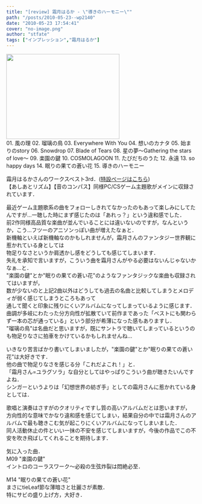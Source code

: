 ```yaml
---
title: "[review] 霜月はるか - \"導きのハーモニー\""
path: "/posts/2010-05-23--wp2140"
date: "2010-05-23 17:54:41"
cover: "no-image.png"
author: "stfate"
tags: ["インプレッション","霜月はるか"]
---
```


<style type="text/css">
<!--
p {white-space: pre-wrap};
-->
</style>

<img src="http://stfate.net/wp-content/uploads/2010/05/2010-05-23-17.00.51-300x225.jpg" alt="" title="2010-05-23 17.00.51" width="300" height="225" class="alignnone size-medium wp-image-2141" />
<div class="tracklist">01. 風の理
02. 瑠璃の鳥
03. Everywhere With You
04. 想いのカナタ
05. 始まりのstory
06. Snowdrop
07. Blade of Tears
08. 星の夢～Gathering the stars of love～
<span class="red">09. 楽園の鍵</span>
10. COSMOLAGOON
11. たびだちのうた
12. 永遠
13. so happy days
<span class="red">14. 眠りの果ての蒼い花</span>
15. 導きのハーモニー</div>

<!--more-->
<p style="margin-top:15px">霜月はるかさんのワークスベスト3rd．(<a href="http://www.team-e.co.jp/sp/harmony/" target="_blank">特設ページはこちら</a>)
【あしあとリズム】【音のコンパス】同様PC/CSゲーム主題歌がメインに収録されています．</p>

<p style="margin-top:15px">最近ゲーム主題歌系の曲をフォローしきれてなかったのもあって楽しみにしてたんですが…一聴した時にまず感じたのは「あれっ？」という違和感でした．
前2作同様高品質な楽曲が並んでいることには違いないのですが，なんというか，こう…フツーのアニソンっぽい曲が増えたなぁと．
新機軸といえば新機軸なのかもしれませんが，霜月さんのファンタジー世界観に惹かれている身としては
物足りなさというか肩透かし感をどうしても感じてしまいます．
失礼を承知で言いますが，こういう曲を霜月さんがやる必要はないんじゃないかなぁ…と．
"楽園の鍵"とか"眠りの果ての蒼い花"のようなファンタジックな楽曲も収録されてはいますが，
数が少ないのと上記2曲以外はどうしても過去の名曲と比較してしまうとメロディが弱く感じてしまうところもあって
通して聞くと印象に残りにくいアルバムになってしまっているように感じます．
曲調が多岐にわたった分方向性が拡散ていて前作まであった「ベストにも関わらず一本の芯が通っている」という部分が希薄になった感もありますし．
"瑠璃の鳥"は名曲だと思いますが，既にサントラで聴いてしまっているというのも物足りなさに拍車をかけているかもしれませんね...</p>

<p style="margin-top:15px">いきなり苦言ばかり書いてしまいましたが，"楽園の鍵"とか"眠りの果ての蒼い花"は大好きです．
他の曲で物足りなさを感じる分「これだよこれ！」と．
「霜月さん=ユラグソラ」な自分としてはやっぱりこういう曲が聴きたいんですよね．
シンガーというよりは「幻想世界の紡ぎ手」としての霜月さんに惹かれている身としては．</p>

<p style="margin-top:15px">歌唱と演奏はさすがのクオリティですし質の高いアルバムだとは思いますが，
方向性的な意味でかなり違和感を感じてしまい，結果自分の中では霜月さんのアルバムで最も聴きこむ気が起こりにくいアルバムになってしまいました．
同人活動休止の件といい一抹の不安を感じてしまいますが，今後の作品でこの不安を吹き飛ばしてくれることを期待します．</p>

<p style="margin-top:15px">気に入った曲．
<span class="topics">M09 "楽園の鍵"</span>
イントロのコーラスワーク～必殺の生弦炸裂は悶絶必至．</p>

<p style="margin-top:15px"><span class="topics">M14 "眠りの果ての蒼い花"</span>
まさにtieLeaf節な薄暗さと壮麗さが素敵．
特にサビの盛り上げ方，大好き．</p>